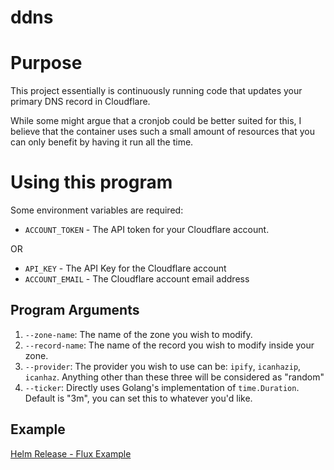 # ddns

# Purpose

This project essentially is continuously running code that updates your primary DNS record in Cloudflare.

While some might argue that a cronjob could be better suited for this, I believe that the container uses such a small amount of resources
that you can only benefit by having it run all the time.

# Using this program

Some environment variables are required:

* `ACCOUNT_TOKEN` - The API token for your Cloudflare account.

OR

* `API_KEY` - The API Key for the Cloudflare account
* `ACCOUNT_EMAIL` - The Cloudflare account email address

## Program Arguments

1. `--zone-name`: The name of the zone you wish to modify.
2. `--record-name`: The name of the record you wish to modify inside your zone.
3. `--provider`: The provider you wish to use can be: `ipify`, `icanhazip`, `icanhaz`. Anything other than these three will be considered as "random"
4. `--ticker`: Directly uses Golang's implementation of `time.Duration`. Default is "3m", you can set this to whatever you'd like.

## Example

[Helm Release - Flux Example](https://github.com/larivierec/home-cluster/blob/main/kubernetes/main/apps/networking/ddns/app/helm-release.yaml)